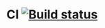 # CI [![Build status](https://ci.appveyor.com/api/projects/status/00u44jl7ka1nclfk/branch/main?svg=true)](https://ci.appveyor.com/project/aaskripkina/cardform1/branch/main)